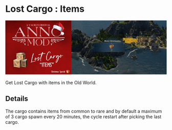 # Lost Cargo : Items

![](./files/lostcargobanner.jpg)

Get Lost Cargo with items in the Old World.

## Details

The cargo contains items from common to rare and by default a maximum of 3 cargo spawn every 20 minutes, the cycle restart after picking the last cargo.
